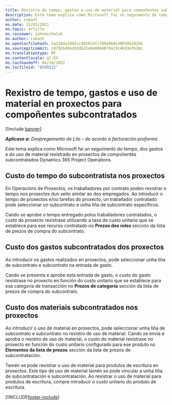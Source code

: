 ```yaml
---
title: Rexistro de tempo, gastos e uso de material para compoñentes subcontratados
description: Este tema explica como Microsoft fai un seguimento do tempo, dos gastos e do uso de material rexistrado en proxectos de compoñentes subcontratados Dynamics 365 Project Operations.
author: rumant
ms.date: 12/03/2021
ms.topic: article
ms.reviewer: johnmichalak
ms.author: rumant
ms.openlocfilehash: 5a31b4a1092cc4829cbfc789e8b8e30030b2826b
ms.sourcegitcommit: c0792bd65d92db25e0e8864879a19c4b93efb10c
ms.translationtype: MT
ms.contentlocale: gl-ES
ms.lasthandoff: 04/14/2022
ms.locfileid: "8599222"
---
```

# <a name="recording-time-expenses-and-material-usage-on-projects-for-subcontracted-components"></a>Rexistro de tempo, gastos e uso de material en proxectos para compoñentes subcontratados

[!include [banner](../../includes/dataverse-preview.md)]

_**Aplícase a:** Despregamento de Lite - de acordo a facturación proforma_

Este tema explica como Microsoft fai un seguimento do tempo, dos gastos e do uso de material rexistrado en proxectos de compoñentes subcontratados Dynamics 365 Project Operations.

## <a name="costing-for-subcontractor-time-on-projects"></a>Custo do tempo do subcontratista nos proxectos
En Operacións de Proxectos, os traballadores por contrato poden rexistrar o tempo nos proxectos dun xeito similar ao dos empregados. Ao introducir o tempo de proxectos e/ou tarefas do proxecto, un traballador contratado pode seleccionar un subcontrato e unha liña de subcontrato específicos.

Cando se aprobe o tempo entregado polos traballadores contratados, o custo do proxecto rexístrase utilizando a taxa de custo unitario que se establece para ese recurso contratado no **Prezos dos roles** sección da lista de prezos de compra do subcontrato.

## <a name="costing-for-subcontracted-expenses-on-projects"></a>Custo dos gastos subcontratados dos proxectos
Ao introducir os gastos realizados en proxectos, pode seleccionar unha liña de subcontrato e subcontrato na entrada de gasto. 

Cando se presenta e aprobe esta entrada de gasto, o custo do gasto rexístrase no proxecto en función do custo unitario que se establece para esa categoría de transacción no **Prezos de categoría** sección da lista de prezos de compra do subcontrato.

## <a name="costing-for-subcontracted-materials-on-projects"></a>Custo dos materiais subcontratados nos proxectos
Ao introducir o uso de material en proxectos, pode seleccionar unha liña de subcontrato e subcontrato no rexistro de uso de material. Cando se envía e aproba o rexistro de uso do material, o custo do material rexístrase no proxecto en función do custo unitario configurado para ese produto no **Elementos da lista de prezos** sección da lista de prezos de subcontratación.

Tamén se pode rexistrar o uso de material para produtos de escritura en proxectos. Este tipo de uso de material tamén se pode vincular a unha liña de subcontratación e subcontratación. Ao rexistrar o uso de material para produtos de escritura, cómpre introducir o custo unitario do produto de escritura. 


[!INCLUDE[footer-include](../../includes/footer-banner.md)]
